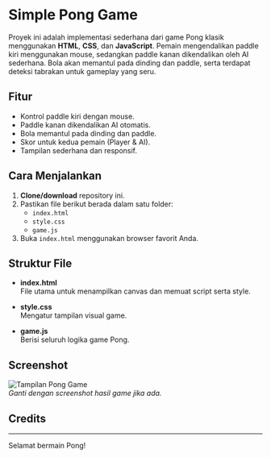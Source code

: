 # Simple Pong Game

Proyek ini adalah implementasi sederhana dari game Pong klasik menggunakan **HTML**, **CSS**, dan **JavaScript**. Pemain mengendalikan paddle kiri menggunakan mouse, sedangkan paddle kanan dikendalikan oleh AI sederhana. Bola akan memantul pada dinding dan paddle, serta terdapat deteksi tabrakan untuk gameplay yang seru.

## Fitur

- Kontrol paddle kiri dengan mouse.
- Paddle kanan dikendalikan AI otomatis.
- Bola memantul pada dinding dan paddle.
- Skor untuk kedua pemain (Player & AI).
- Tampilan sederhana dan responsif.

## Cara Menjalankan

1. **Clone/download** repository ini.
2. Pastikan file berikut berada dalam satu folder:
    - `index.html`
    - `style.css`
    - `game.js`
3. Buka `index.html` menggunakan browser favorit Anda.

## Struktur File

- **index.html**  
  File utama untuk menampilkan canvas dan memuat script serta style.

- **style.css**  
  Mengatur tampilan visual game.

- **game.js**  
  Berisi seluruh logika game Pong.

## Screenshot

![Tampilan Pong Game](screenshot.png)  
*Ganti dengan screenshot hasil game jika ada.*

## Credits
---

Selamat bermain Pong!

